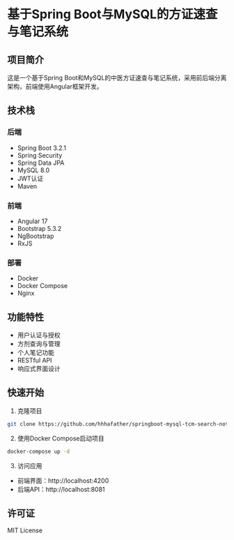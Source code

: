 # 基于Spring Boot与MySQL的方证速查与笔记系统

## 项目简介
这是一个基于Spring Boot和MySQL的中医方证速查与笔记系统，采用前后端分离架构，前端使用Angular框架开发。

## 技术栈
### 后端
- Spring Boot 3.2.1
- Spring Security
- Spring Data JPA
- MySQL 8.0
- JWT认证
- Maven

### 前端
- Angular 17
- Bootstrap 5.3.2
- NgBootstrap
- RxJS

### 部署
- Docker
- Docker Compose
- Nginx

## 功能特性
- 用户认证与授权
- 方剂查询与管理
- 个人笔记功能
- RESTful API
- 响应式界面设计

## 快速开始
1. 克隆项目
```bash
git clone https://github.com/hhhafather/springboot-mysql-tcm-search-notes.git
```

2. 使用Docker Compose启动项目
```bash
docker-compose up -d
```

3. 访问应用
- 前端界面：http://localhost:4200
- 后端API：http://localhost:8081

## 许可证
MIT License